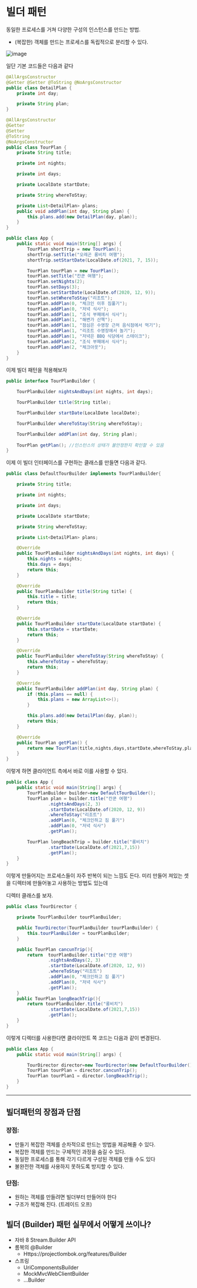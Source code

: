 # 빌더 패턴

동일한 프로세스를 거쳐 다양한 구성의 인스턴스를 만드는 방법.

- (복잡한) 객체를 만드는 프로세스를 독립적으로 분리할 수 있다.

![image](https://user-images.githubusercontent.com/40031858/140864946-4f957ae1-0203-4b8e-b054-303b0d0e74ed.png)

일단 기본 코드들은 다음과 같다

```java
@AllArgsConstructor
@Getter @Setter @ToString @NoArgsConstructor
public class DetailPlan {
    private int day;

    private String plan;
}
```

```java
@AllArgsConstructor
@Getter
@Setter
@ToString
@NoArgsConstructor
public class TourPlan {
    private String title;

    private int nights;

    private int days;

    private LocalDate startDate;

    private String whereToStay;

    private List<DetailPlan> plans;
    public void addPlan(int day, String plan) {
        this.plans.add(new DetailPlan(day, plan));
    }
}
```

```java
public class App {
    public static void main(String[] args) {
        TourPlan shortTrip = new TourPlan();
        shortTrip.setTitle("오레곤 롱비치 여행");
        shortTrip.setStartDate(LocalDate.of(2021, 7, 15));

        TourPlan tourPlan = new TourPlan();
        tourPlan.setTitle("칸쿤 여행");
        tourPlan.setNights(2);
        tourPlan.setDays(3);
        tourPlan.setStartDate(LocalDate.of(2020, 12, 9));
        tourPlan.setWhereToStay("리조트");
        tourPlan.addPlan(0, "체크인 이후 짐풀기");
        tourPlan.addPlan(0, "저녁 식사");
        tourPlan.addPlan(1, "조식 부페에서 식사");
        tourPlan.addPlan(1, "해변가 산책");
        tourPlan.addPlan(1, "점심은 수영장 근처 음식점에서 먹기");
        tourPlan.addPlan(1, "리조트 수영장에서 놀기");
        tourPlan.addPlan(1, "저녁은 BBQ 식당에서 스테이크");
        tourPlan.addPlan(2, "조식 부페에서 식사");
        tourPlan.addPlan(2, "체크아웃");
    }
}
```

이제 빌더 패턴을 적용해보자

```java
public interface TourPlanBuilder {

    TourPlanBuilder nightsAndDays(int nights, int days);

    TourPlanBuilder title(String title);

    TourPlanBuilder startDate(LocalDate localDate);

    TourPlanBuilder whereToStay(String whereToStay);

    TourPlanBuilder addPlan(int day, String plan);
    
    TourPlan getPlan(); //인스턴스의 상태가 불안정한지 확인할 수 있음
}
```

이제 이 빌더 인터페이스를 구현하는 클래스를 만들면 다음과 같다.

```java
public class DefaultTourBuilder implements TourPlanBuilder{

    private String title;

    private int nights;

    private int days;

    private LocalDate startDate;

    private String whereToStay;

    private List<DetailPlan> plans;

    @Override
    public TourPlanBuilder nightsAndDays(int nights, int days) {
        this.nights = nights;
        this.days = days;
        return this;
    }

    @Override
    public TourPlanBuilder title(String title) {
        this.title = title;
        return this;
    }

    @Override
    public TourPlanBuilder startDate(LocalDate startDate) {
        this.startDate = startDate;
        return this;
    }

    @Override
    public TourPlanBuilder whereToStay(String whereToStay) {
        this.whereToStay = whereToStay;
        return this;
    }

    @Override
    public TourPlanBuilder addPlan(int day, String plan) {
        if (this.plans == null) {
            this.plans = new ArrayList<>();
        }

        this.plans.add(new DetailPlan(day, plan));
        return this;
    }

    @Override
    public TourPlan getPlan() {
        return new TourPlan(title,nights,days,startDate,whereToStay,plans);
    }
}
```

이렇게 하면 클라이언트 측에서 바로 이를 사용할 수 있다.

```java
public class App {
    public static void main(String[] args) {
        TourPlanBuilder builder=new DefaultTourBuilder();
        TourPlan plan = builder.title("칸쿤 여행")
                .nightsAndDays(2, 3)
                .startDate(LocalDate.of(2020, 12, 9))
                .whereToStay("리조트")
                .addPlan(0, "체크인하고 짐 풀기")
                .addPlan(0, "저녁 식사")
                .getPlan();

        TourPlan longBeachTrip = builder.title("롱비치")
                .startDate(LocalDate.of(2021,7,15))
                .getPlan();
    }
}
```

이렇게 만들어지는 프로세스들이 자주 반복이 되는 느낌도 든다. 미리 만들어 져있는 셋을 디렉터에 만들어놓고 사용하는 방법도 있는데

디렉터 클래스를 보자.

```java
public class TourDirector {

    private TourPlanBuilder tourPlanBuilder;

    public TourDirector(TourPlanBuilder tourPlanBuilder) {
        this.tourPlanBuilder = tourPlanBuilder;
    }

    public TourPlan cancunTrip(){
        return  tourPlanBuilder.title("칸쿤 여행")
                .nightsAndDays(2, 3)
                .startDate(LocalDate.of(2020, 12, 9))
                .whereToStay("리조트")
                .addPlan(0, "체크인하고 짐 풀기")
                .addPlan(0, "저녁 식사")
                .getPlan();
    }
    public TourPlan longBeachTrip(){
        return tourPlanBuilder.title("롱비치")
                .startDate(LocalDate.of(2021,7,15))
                .getPlan();
    }
}
```

이렇게 디렉터를 사용한다면 클라이언트 쪽 코드는 다음과 같이 변경된다.

```java
public class App {
    public static void main(String[] args) {

        TourDirector director=new TourDirector(new DefaultTourBuilder());
        TourPlan tourPlan = director.cancunTrip();
        TourPlan tourPlan1 = director.longBeachTrip();
    }
}
```

---

## 빌더패턴의 장점과 단점

### 장점:

- 만들기 복잡한 객체를 순차적으로 만드는 방법을 제공해줄 수 있다.
- 복잡한 객체를 만드는 구체적인 과정을 숨길 수 있다. 
- 동일한 프로세스를 통해 각기 다르게 구성된 객체를 만들 수도 있다
- 불완전한 객체를 사용하지 못하도록 방지할 수 있다.

### 단점:

- 원하는 객체를 만들려면 빌더부터 만들어야 한다
- 구조가 복잡해 진다. (트레이드 오프)

## 빌더 (Builder) 패턴 실무에서 어떻게 쓰이나?

- 자바 8 Stream.Builder API
- 롬복의 @Builder
  - Https://projectlombok.org/features/Builder
- 스프링
  - UriComponentsBuilder
  - MockMvcWebClientBuilder
  - ...Builder

